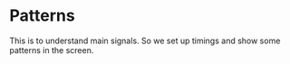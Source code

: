 # Patterns

This is to understand main signals. 
So we set up timings and show some patterns in the screen.


